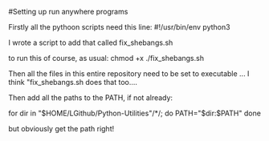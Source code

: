 #Setting up run anywhere programs

Firstly all the pythoon scripts need this line:
#!/usr/bin/env python3

I wrote a script to add that called fix_shebangs.sh

to run this of course, as usual:
chmod +x ./fix_shebangs.sh

Then all the files in this entire repository need to be set to executable
... I think "fix_shebangs.sh does that too....


Then add all the paths to the PATH, if not already:

for dir in "$HOME/LGithub/Python-Utilities"/*/; do
	PATH="$dir:$PATH"
done

but obviously get the path right!


